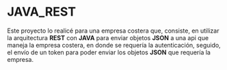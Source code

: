 # JAVA_REST
Este proyecto lo realicé para una empresa costera que, consiste, en utilizar la arquitectura 
**REST** con **JAVA** para enviar objetos **JSON** a una api que maneja la empresa costera,
en donde se requería la autenticación, seguido, el envío de un token para poder enviar los objetos 
**JSON** que requería la empresa.

